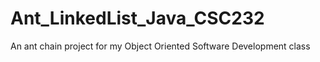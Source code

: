 # Ant_LinkedList_Java_CSC232
An ant chain project for my Object Oriented Software Development class
